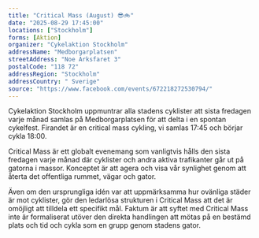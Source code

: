 ```yaml
---
title: "Critical Mass (August) 😎🚲️"
date: "2025-08-29 17:45:00"
locations: ["Stockholm"]
forms: [Aktion]
organizer: "Cykelaktion Stockholm"
addressName: "Medborgarplatsen"
streetAddress: "Noe Arksfaret 3"
postalCode: "118 72"
addressRegion: "Stockholm"
addressCountry: " Sverige"
source: "https://www.facebook.com/events/672218272530794/"
---
```

Cykelaktion Stockholm uppmuntrar alla stadens cyklister att sista fredagen varje månad samlas på Medborgarplatsen för att delta i en spontan cykelfest. Firandet är en critical mass cykling, vi samlas 17:45 och börjar cykla 18:00.

Critical Mass är ett globalt evenemang som vanligtvis hålls den sista fredagen varje månad där cyklister och andra aktiva trafikanter går ut på gatorna i massor. Konceptet är att agera och visa vår synlighet genom att återta det offentliga rummet, vägar och gator.

Även om den ursprungliga idén var att uppmärksamma hur ovänliga städer är mot cyklister, gör den ledarlösa strukturen i Critical Mass att det är omöjligt att tilldela ett specifikt mål. Faktum är att syftet med Critical Mass inte är formaliserat utöver den direkta handlingen att mötas på en bestämd plats och tid och cykla som en grupp genom stadens gator.
